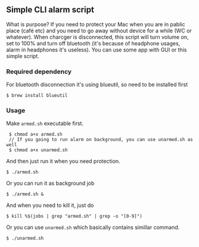 ## Simple CLI alarm script

What is purpose?
If you need to protect your Mac when you are in pablic place (café etc) and you need to go away without device for a while (WC or whatever).
When charcger is disconnected, this script will turn volume on, set to 100% and turn off bluetooth (it's because of headphone usages, alarm in headphones it's useless).
You can use some app with GUI or this simple script.

### Required dependency

For bluetooth disconnection it's using blueutil, so need to be installed first
```
$ brew install blueutil
```

### Usage

Make `armed.sh` executable first.

```
 $ chmod a+x armed.sh
 // If you going to run alarm on background, you can use unarmed.sh as well
 $ chmod a+x unarmed.sh
```

And then just run it when you need protection.

```
$ ./armed.sh
```

Or you can run it as background job

```
$ ./armed.sh &
```

And when you need to kill it, just do

```
$ kill %$(jobs | grep "armed.sh" | grep -o "[0-9]")
```

Or you can use `unarmed.sh` which basically contains simillar command.

```
$ ./unarmed.sh
```

